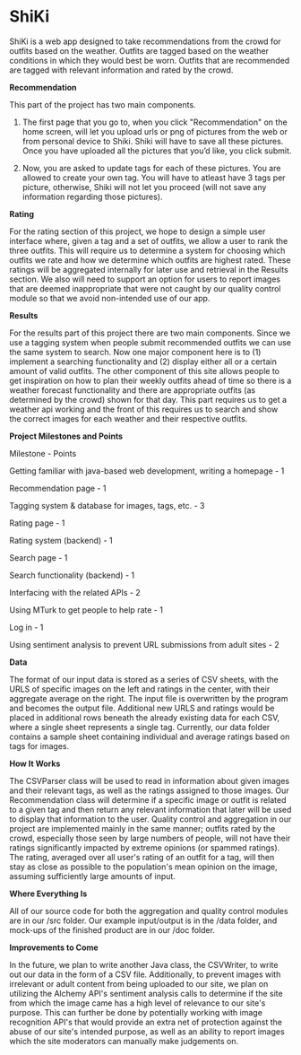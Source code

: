 # ShiKi

ShiKi is a web app designed to take recommendations from the crowd for outfits based on the weather. Outfits are tagged based on the weather conditions in which they would best be worn. Outfits that are recommended are tagged with relevant information and rated by the crowd.

**Recommendation**

This part of the project has two main components.

1. The first page that you go to, when you click "Recommendation" on the home screen, will let you upload urls or png of pictures from the web or from personal device to Shiki. Shiki will have to save all these pictures. Once you have uploaded all the pictures that you’d like, you click submit.

2. Now, you are asked to update tags for each of these pictures. You are allowed to create your own tag. You will have to atleast have 3 tags per picture, otherwise, Shiki will not let you proceed (will not save any information regarding those pictures).

**Rating**

For the rating section of this project, we hope to design a simple user interface where, given a tag and a set of outfits, we allow a user to rank the three outfits. This will require us to determine a system for choosing which outfits we rate and how we determine which outfits are highest rated. These ratings will be aggregated internally for later use and retrieval in the Results section. We also will need to support an option for users to report images that are deemed inappropriate that were not caught by our quality control module so that we avoid non-intended use of our app.

**Results**

For the results part of this project there are two main components. Since we use a tagging system when people submit recommended outfits we can use the same system to search. Now one major component here is to (1) implement a searching functionality and (2) display either all or a certain amount of valid outfits. The other component of this site allows people to get inspiration on how to plan their weekly outfits ahead of time so there is a weather forecast functionality and there are appropriate outfits (as determined by the crowd) shown for that day. This part requires us to get a weather api working and the front of this requires us to search and show the correct images for each weather and their respective outfits.

**Project Milestones and Points**

Milestone - Points

Getting familiar with java-based web development, writing a homepage - 1

Recommendation page - 1

Tagging system & database for images, tags, etc. - 3

Rating page - 1

Rating system (backend) - 1

Search page - 1

Search functionality (backend) - 1

Interfacing with the related APIs - 2

Using MTurk to get people to help rate - 1

Log in - 1

Using sentiment analysis to prevent URL submissions from adult sites - 2

**Data**

The format of our input data is stored as a series of CSV sheets, with the URLS of specific images on the left and ratings in the center, with their aggregate average on the right. The input file is overwritten by the program and becomes the output file. Additional new URLS and ratings would be placed in additional rows beneath the already existing data for each CSV, where a single  sheet represents a single tag. Currently, our data folder contains a sample sheet containing individual and average ratings based on tags for images.

**How It Works**

The CSVParser class will be used to read in information about given images and their relevant tags, as well as the ratings assigned to those images. Our Recommendation class will determine if a specific image or outfit is related to a given tag and then return any relevant information that later will be used to display that information to the user. Quality control and aggregation in our project are implemented mainly in the same manner; outfits rated by the crowd, especially those seen by large numbers of people, will not have their ratings significantly impacted by extreme opinions (or spammed ratings). The rating, averaged over all user's rating of an outfit for a tag, will then stay as close as possible to the population's mean opinion on the image, assuming sufficiently large amounts of input.

**Where Everything Is**

All of our source code for both the aggregation and quality control modules are in our /src folder. Our example input/output is in the /data folder, and mock-ups of the finished product are in our /doc folder. 

**Improvements to Come**

In the future, we plan to write another Java class, the CSVWriter, to write out our data in the form of a CSV file. Additionally, to prevent images with irrelevant or adult content from being uploaded to our site, we plan on utilizing the Alchemy API's sentiment analysis calls to determine if the site from which the image came has a high level of relevance to our site's purpose. This can further be done by potentially working with image recognition API's that would provide an extra net of protection against the abuse of our site's intended purpose, as well as an ability to report images which the site moderators can manually make judgements on.  
